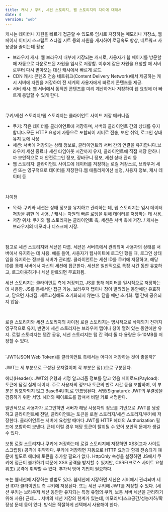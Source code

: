 ```yaml
---
title: 캐시 / 쿠키, 세션 스토리지, 웹 스토리지의 차이에 대해서
date: 4
version: "web"
---
```


캐시는 데이터나 자원을 빠르게 접근할 수 있도록 임시로 저장하는 메모리나 저장소, 웹페이지 이미지 스크립트 스타일 시트 등의 자원을 개시하여 로딩속도 향상, 네트워크 사용량을 줄이는데 활용

- 브라우저 캐시: 웹 브라우저 내부에 저장되는 캐시로, 사용자가 웹 페이지를 방문할 때 자동으로 다운로드된 자원을 임시로 저장함. 이후에 같은 자원을 요청할 때 서버로부터 다시 받아오는 대신 캐시에서 빠르게 로드.
- CDN 캐시: 콘텐츠 전송 네트워크(Content Delivery Network)에서 제공하는 캐시 서버에 자원을 저장하여 전 세계의 사용자에게 빠르게 콘텐츠를 제공.
- 서버 캐시: 웹 서버에서 동적인 콘텐츠를 미리 계산하거나 저장하여 웹 요청에 더 빠르게 응답할 수 있게 한다.

<br/>

쿠키/세션 스토리지/웹 스토리지는 클라이언트 사이드 저장 메커니즘

- 쿠키: 작은 데이터를 클라이언트에 저장하며, 서버와 클라이언트 간의 상태를 유지합니다.모든 HTTP 요청에 자동으로 포함되어 서버로 전송, 보안 취약, 로그인 상태 유지 등에 사용
- 세션: 서버에 저장되는 상태 정보로, 클라이언트와 서버 간의 연결을 유지합니다.브라우저 세션 종료나 세션 타임아웃 시간까지 유지, 클라이언트에 직접 저장 안하니까 보안적으로 더 안전로그인 정보, 장바구니 정보, 세션 상태 관리 등
- 웹 스토리지: 클라이언트 사이드에 데이터를 저장하는 로컬 저장소로, 브라우저 세션 또는 영구적으로 데이터를 저장한다.웹 애플리케이션 설정, 사용자 정보, 캐시 데이터 등

<br/>

차이점

- 목적: 쿠키와 세션은 상태 정보를 유지하고 관리하는 데, 웹 스토리지는 임시 데이터 저장을 위한 데 사용. / 캐시는 자원의 빠른 로딩을 위해 데이터를 저장하는 데 사용.
- 저장 위치: 쿠키와 웹 스토리지는 클라이언트 측, 세션은 서버 측에 저장. / 캐시는 브라우저의 메모리나 디스크에 저장.

<br/>

참고로 세션 스토리지와 세션은 다름.
세션은 서버측에서 관리되며 사용자의 상태를 서버에서 유지하는 데 사용. 예를 들어, 사용자가 웹사이트에 로그인 했을 때, 로그인 상태임을 유지하는 정보를 서버가 관리함. 클라이언트는 세션 ID를 쿠키에 저장하고, 해당 ID를 통해 서버에서 자신의 세션에 접근한다. 세션은 일반적으로 특정 시간 동안 유효하고, 로그아웃하거나 세션 만료되면 무효화됨.

세션 스토리지는 클라이언트 측에 저장되고, JS를 통해 데이터를 일시적으로 저장하는 데 사용함. JS를 통해서만 접근 가능. 브라우저 탭이나 창이 열려있는 동안에만 유효하고, 닫으면 사라짐. 새로고침해도 초기화되지 않는다. 닫을 때만 초기화. 탭 간에 공유되지 않음.

<br/>

로컬 스토리지와 세션 스토리지의 차이점
로컬 스토리지는 명시적으로 삭제되기 전까지 영구적으로 유지, 반면에 세션 스토리지는 브라우저 탭이나 창이 열려 있는 동안에만 유지.
로컬 스토리지는 탭간 공유, 세션 스토리지는 탭 간 격리
둘 다 용량은 5-10MB를 저장할 수 있다.

<br/>
`JWT(JSON Web Token)를 클라이언트 측에서는 어디에 저장하는 것이 좋을까?`

JWT는 세 부분으로 구성된 문자열이며 각 부분은 점(.)으로 구분된다.

헤더(Header): JWT의 유형과 서명 알고리즘 정보를 담고 있음
페이로드(Payload): 토큰에 담길 실제 데이터. 주로 사용자의 정보나 토큰의 만료 시간 등을 포함하며, 이 부분은 암호화되지 않고 Base64URL로 인코딩된다.
서명(Signature): JWT의 무결성을 검증하기 위한 서명. 헤더와 페이로드를 합쳐서 비밀 키로 서명한다.

일반적으로 사용자가 로그인하면 서버가 해당 사용자의 정보를 기반으로 JWT를 생성하고 클라이언트에 전달, 클라이언트는 토큰을 로컬 스토리지/세션 스토리지/쿠키에 저장한다.
클라이언트는 서버에 요청할 때마다 JWT를 HTTP 헤더의 Authorization 필드에 포함하여 보낸다. 근데 이럴 경우 해당 토큰이 탈취될 수 있어 보안적 문제가 생길 수 있다.

보통 로컬 스토리지나 쿠키에 저장하는데 로컬 스토리지에 저장하면 XSS(교차 사이트 스크립팅) 공격에 취약하다.
쿠키에 저장하면 자동으로 HTTP 요청과 함께 전송되기 떄문에 별도로 헤더에 토큰을 추가할 필요가 없다. HttpOnly 속성을 설정하면 JS에서 쿠키에 접근이 불가하기 떄문에 XSS 공격을 방지할 수 있지만, CSRF(크로스 사이트 요청 위조) 공격에 취약할 수 있다. 추가적 방어 기법이 필요하다.

또는 웹세션에 저장하는 방법도 있다. 웹세션에 저장하면 세션은 서버에서 관리되며 세션 ID가 클라이언트 측 쿠키에 저장된다. 또는 세션 쿠키에 JWT를 저장할 수 있다. (세션 쿠키는 브라우저 세션 동안만 유지되는 특정 유형의 쿠키, 보통 서버 세션을 관리하기 위해 사용)
근데..... 서버의 세션 저장의 한계가 있는데, 메모리/디스크공간/성능저하/확장성 문제 등이 있다. 방식은 적절하게 선택해서 사용해야 한다.